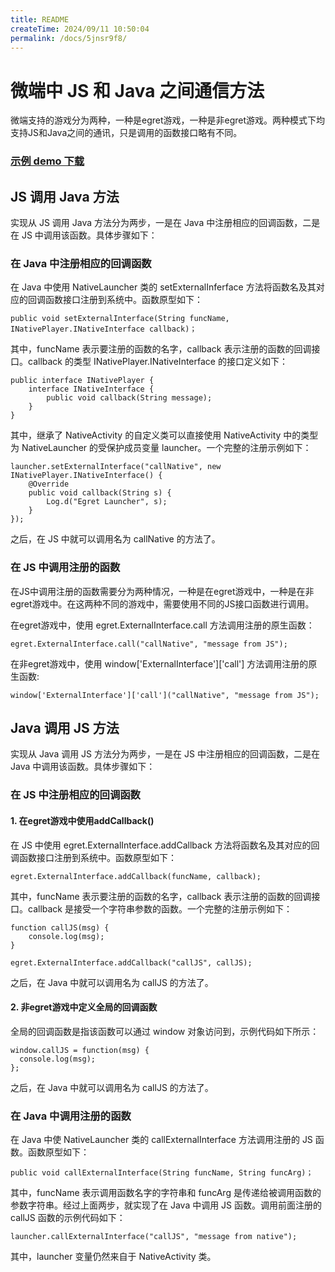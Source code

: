 ```yaml
---
title: README
createTime: 2024/09/11 10:50:04
permalink: /docs/5jnsr9f8/
---
```

# 微端中 JS 和 Java 之间通信方法

微端支持的游戏分为两种，一种是egret游戏，一种是非egret游戏。两种模式下均支持JS和Java之间的通讯，只是调用的函数接口略有不同。

### [示例 demo 下载](http://tool.egret-labs.org/microclient/doc/zip/jsToJava_v3.zip)

## JS 调用 Java 方法

实现从 JS 调用 Java 方法分为两步，一是在 Java 中注册相应的回调函数，二是在 JS 中调用该函数。具体步骤如下：

### 在 Java 中注册相应的回调函数

在 Java 中使用 NativeLauncher 类的 setExternalInferface 方法将函数名及其对应的回调函数接口注册到系统中。函数原型如下：

```
public void setExternalInterface(String funcName, INativePlayer.INativeInterface callback)；
```

其中，funcName 表示要注册的函数的名字，callback 表示注册的函数的回调接口。callback 的类型 INativePlayer.INativeInterface 的接口定义如下：

```
public interface INativePlayer {
    interface INativeInterface {
        public void callback(String message);
    }
}
```

其中，继承了 NativeActivity 的自定义类可以直接使用 NativeActivity 中的类型为 NativeLauncher 的受保护成员变量 launcher。一个完整的注册示例如下：

```
launcher.setExternalInterface("callNative", new INativePlayer.INativeInterface() {
    @Override
    public void callback(String s) {
        Log.d("Egret Launcher", s);
    }
});
```

之后，在 JS 中就可以调用名为 callNative 的方法了。

### 在 JS 中调用注册的函数

在JS中调用注册的函数需要分为两种情况，一种是在egret游戏中，一种是在非egret游戏中。在这两种不同的游戏中，需要使用不同的JS接口函数进行调用。

在egret游戏中，使用 egret.ExternalInterface.call 方法调用注册的原生函数：

```
egret.ExternalInterface.call("callNative", "message from JS");
```
在非egret游戏中，使用 window['ExternalInterface']['call'] 方法调用注册的原生函数:

```
window['ExternalInterface']['call']("callNative", "message from JS");
```

## Java 调用 JS 方法

实现从 Java 调用 JS 方法分为两步，一是在 JS 中注册相应的回调函数，二是在 Java 中调用该函数。具体步骤如下：

### 在 JS 中注册相应的回调函数


#### 1. 在egret游戏中使用addCallback()

在 JS 中使用 egret.ExternalInterface.addCallback 方法将函数名及其对应的回调函数接口注册到系统中。函数原型如下：

```
egret.ExternalInterface.addCallback(funcName, callback);
```

其中，funcName 表示要注册的函数的名字，callback 表示注册的函数的回调接口。callback 是接受一个字符串参数的函数。一个完整的注册示例如下：


```
function callJS(msg) {
    console.log(msg);
}

egret.ExternalInterface.addCallback("callJS", callJS);
```

之后，在 Java 中就可以调用名为 callJS 的方法了。

#### 2. 非egret游戏中定义全局的回调函数

全局的回调函数是指该函数可以通过 window 对象访问到，示例代码如下所示：

```
window.callJS = function(msg) {
  console.log(msg);
};
```

之后，在 Java 中就可以调用名为 callJS 的方法了。

### 在 Java 中调用注册的函数

在 Java 中使 NativeLauncher 类的 callExternalInterface 方法调用注册的 JS 函数。函数原型如下：

```
public void callExternalInterface(String funcName, String funcArg)；
```

其中，funcName 表示调用函数名字的字符串和 funcArg 是传递给被调用函数的参数字符串。经过上面两步，就实现了在 Java 中调用 JS 函数。调用前面注册的 callJS 函数的示例代码如下：


```
launcher.callExternalInterface("callJS", "message from native");
```

其中，launcher 变量仍然来自于 NativeActivity 类。
